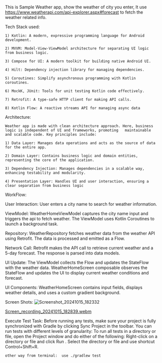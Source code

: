 This is Sample Weather app, show the weather of city you enter, It use https://www.weatherapi.com/api-explorer.aspx#forecast
to fetch the weather related info.

Tech Stack used:

	1) Kotlin: A modern, expressive programming language for Android development.

	2) MVVM: Model-View-ViewModel architecture for separating UI logic from business logic.

	3) Compose for UI: A modern toolkit for building native Android UI.

	4) Hilt: Dependency injection library for managing dependencies.

	5) Coroutines: Simplify asynchronous programming with Kotlin coroutines.

	6) MockK, JUnit: Tools for unit testing Kotlin code effectively.

	7) Retrofit: A type-safe HTTP client for making API calls.

	8) Kotlin Flow: A reactive streams API for managing async data


Architecture:

	Weather app is made with clean architecture approach. Here, business logic is independent of UI and frameworks, promoting 	maintainable and scalable code. Key principles include:
		
	1) Data Layer: Manages data operations and acts as the source of data for the entire app.

	2) Domain Layer: Contains business logic and domain entities, representing the core of the application.

	3) Dependency Injection: Manages dependencies in a scalable way, enhancing testability and modularity.

	4) Presentation Layer: Handles UI and user interaction, ensuring a clear separation from business logic



WorkFlow:  

User Interaction: 
     User enters a city name to search for weather information.

ViewModel:
    WeatherHomeViewModel captures the city name input and triggers the api to fetch weather.
    The ViewModel uses Kotlin Coroutines to launch a background task.

Repository:
    WeatherRepository fetches weather data from the weather API using Retrofit.
    The data is processed and emitted as a Flow.

Network Call:
    Retrofit makes the API call to retrieve current weather and a 5-day forecast.
    The response is parsed into data models.

UI Update:
  The ViewModel collects the Flow and updates the StateFlow with the weather data.
  WeatherHomeScreen composable observes the StateFlow and updates the UI to display current weather conditions and forecast.

UI Components:
  WeatherHomeScreen contains input fields, displays weather details, and uses a custom gradient background.

Screen Shots:
![Screenshot_20241015_182332](https://github.com/user-attachments/assets/472c5ef9-9016-4180-8ff4-790260d8197d)


[Screen_recording_20241015_182839.webm](https://github.com/user-attachments/assets/1e4b65b3-125c-416f-aff6-06d726a7da4f)

Execute Test Task: 
	Before running any tests, make sure your project is fully synchronized with Gradle by clicking Sync Project  in the toolbar. You can run tests with different levels of granularity:
	To run all tests in a directory or file, open the Project window and do either of the following:
	Right-click on a directory or file and click Run .
	Select the directory or file and use shortcut Control+Shift+R.

	other way from terminal:  use ./gradlew test

